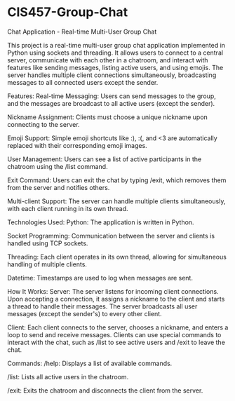 # CIS457-Group-Chat
Chat Application - Real-time Multi-User Group Chat

This project is a real-time multi-user group chat application implemented in Python using sockets and threading. It allows users to connect to a central server, communicate with each other in a chatroom, and interact with features like sending messages, listing active users, and using emojis. The server handles multiple client connections simultaneously, broadcasting messages to all connected users except the sender.

Features:
Real-time Messaging: Users can send messages to the group, and the messages are broadcast to all active users (except the sender).

Nickname Assignment: Clients must choose a unique nickname upon connecting to the server.

Emoji Support: Simple emoji shortcuts like :), :(, and <3 are automatically replaced with their corresponding emoji images.

User Management: Users can see a list of active participants in the chatroom using the /list command.

Exit Command: Users can exit the chat by typing /exit, which removes them from the server and notifies others.

Multi-client Support: The server can handle multiple clients simultaneously, with each client running in its own thread.

Technologies Used:
Python: The application is written in Python.

Socket Programming: Communication between the server and clients is handled using TCP sockets.

Threading: Each client operates in its own thread, allowing for simultaneous handling of multiple clients.

Datetime: Timestamps are used to log when messages are sent.

How It Works:
Server: The server listens for incoming client connections. Upon accepting a connection, it assigns a nickname to the client and starts a thread to handle their messages. The server broadcasts all user messages (except the sender's) to every other client.

Client: Each client connects to the server, chooses a nickname, and enters a loop to send and receive messages. Clients can use special commands to interact with the chat, such as /list to see active users and /exit to leave the chat.

Commands:
/help: Displays a list of available commands.

/list: Lists all active users in the chatroom.

/exit: Exits the chatroom and disconnects the client from the server.
